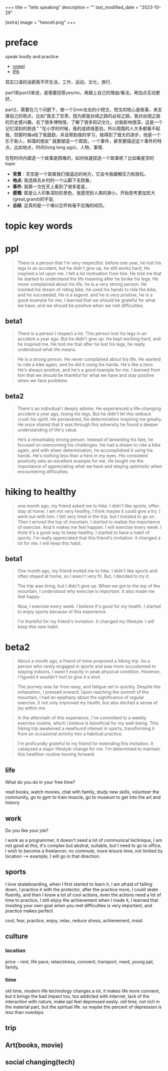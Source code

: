 +++
title = "Ielts speaking"
description = ""
last_modified_date = "2023-10-29"

[extra]
image = "hexcell.png"
+++

# preface

speak loudly and practice
- [vowel](https://www.youtube.com/watch?v=jaRcbpN_KlM&list=PLrqHrGoMJdTQ__1eH4a5EW43NQvDuRjnr&index=14)
- [IPA](https://www.youtube.com/watch?v=b_qcAuHhJIc&list=PL76E3034895AF6FF4)

其实口语的话题离不开生活，工作，运动，文化，旅行.

part1和part3来说，是需要回答yes/no，再跟上自己的理由/看法，再加点互动更好。

part2，需要在几个问题下，做一个2min左右的小短文，短文的核心是故事，来支撑自己的观点，比如"我去了甘肃，因为那是丝绸之路的必经之路，我对丝绸之路的历史感兴趣，去了很多博物馆，了解了很多知识文化，对我影响很深，这是一个记忆深刻的旅途." "在小学的时候，我的成绩很差劲，所以周围的人大多都看不起我，但那时候a给了我鼓励，并且帮助我的学习，我得到了很大的进步，他是一个乐于助人，和蔼的朋友" 就要塑造一个原因，一个事件，甚至要描述这个事件的特点，比如地点，时间(long long ago)，人物，事情.

在短时间内塑造一个故事是困难的，如何快速捏造一个故事呢？比如看星空的topic
- **背景**：天空是一个距离我们很遥远的地方，它会令我缓解压力和放松，
- **地点**: 我选择去乡村的一个山脚下去观看，
- **事件**: 我第一次在天上看到了很多星星，
- **感慨**: 那是让人印象深刻的景色，我感觉到人类的渺小，开始思考更加宏大(great,grand)的宇宙,
- **总结**: 这真的是一个难以忘怀和毫不后悔的经历。


# topic key words

# ppl

> There is a person that I'm very respectful. before one year, he lost his legs in an accident, but he didn't give up, he still works hard, He inspired a lot upon me. I felt a lot motivation from him. He told me that he started to understand the life meaning after he broke his legs. He never complained about his life, he is a very strong person. He insisted his dream of riding bike, he used his hands to ride the bike, and he succeeded. He is a legend. and he is very positive, he is a good example for me, I learned that we should be grateful for what we have, and we should be positive when we met difficulties. 

## beta1

> There is a person I respect a lot. This person lost his legs in an accident a year ago. But he didn't give up. He kept working hard, and he inspired me. He told me that after he lost his legs, he really understood what life means.

> He is a strong person. He never complained about his life. He wanted to ride a bike again, and he did it using his hands. He's like a hero. He's always positive, and he's a good example for me. I learned from him that we should be thankful for what we have and stay positive when we face problems

## beta2

> There's an individual I deeply admire. He experienced a life-changing accident a year ago, losing his legs. But he didn’t let this setback crush his spirit. He persevered, his determination inspiring me greatly. He once shared that it was through this adversity he found a deeper understanding of life's value.

> He’s a remarkably strong person. Instead of lamenting his fate, he focused on overcoming his challenges. He had a dream to ride a bike again, and with sheer determination, he accomplished it using his hands. He's nothing less than a hero in my eyes. His consistent positivity sets an excellent example for me. He taught me the importance of appreciating what we have and staying optimistic when encountering difficulties.

# hiking to healthy

> one month ago, my friend asked me to hike. I didn't like sports, offen stay at home, I am not very healthy, I think maybe it could give a try. I went out with him. I felt very tired in the trip. but I insisted to go on. Then I arrived the top of mountain. I started to realize the importance of exercise. And it makes me feel happier. I will exercise every week. I think it's a good way to keep healthy. I started to have a habit of sports. I'm really appreciated that this friend's invitation. it changed a lot for me. I will keep this habit.

## beta1 

> One month ago, my friend invited me to hike. I didn't like sports and often stayed at home, so I wasn't very fit. But, I decided to try it.

> The trip was tiring, but I didn't give up. When we got to the top of the mountain, I understood why exercise is important. It also made me feel happy.

> Now, I exercise every week. I believe it's good for my health. I started to enjoy sports because of this experience.

> I'm thankful for my friend's invitation. It changed my lifestyle. I will keep this new habit.

# beta2

> About a month ago, a friend of mine proposed a hiking trip. As a person who rarely engaged in sports and was more accustomed to staying indoors, I wasn't exactly in peak physical condition. However, I figured it wouldn't hurt to give it a shot.

> The journey was far from easy, and fatigue set in quickly. Despite the exhaustion, I pressed onward. Upon reaching the summit of the mountain, I had an epiphany about the significance of regular exercise. It not only improved my health, but also elicited a sense of joy within me.

> In the aftermath of this experience, I've committed to a weekly exercise routine, which I believe is beneficial for my well-being. This hiking trip awakened a newfound interest in sports, transforming it from an occasional activity into a habitual practice.

> I'm profoundly grateful to my friend for extending this invitation. It catalyzed a major lifestyle change for me. I'm determined to maintain this healthier routine moving forward.

## life

What do you do in your free time?

read books, watch movies, chat with family, study new skills, volunteer the community, go to gym to train muscle,
go to museum to get into the art and history

## work

Do you like your job?

I work as a programmer, it doesn't need a lot of communical technique, I am not good at this, it's complex but abstrat, suitable, but I need to go to office, I wish to become a freelancer, no commute, more leisure time, not limited by location --> example, I will go in that direction.

## sports

I love skateboarding, when I first started to learn it, I am afraid of falling down, I practice it with the protector, after the practice more, I could skate fluently, and then I know a lot of cool actions, even the actions need a lot of time to practice, I still enjoy the achievement when I made it, I learned that insisting your own goal when you met difficulties is very important, and practice makes perfect

cool, fear, practice, enjoy, relax, reduce stress, achievement, insist

## culture

### location

price - rent, life pace, relax/stress, convient, transport, need, young ppl, family,

### time

old time, modern life
technology changes a lot, it makes life more convient, but it brings the bad impact too, too addicted with internet, lack of the interaction with nature, make ppl feel depressed easily.
old time, not rich in the material part, but the spirtual life. so maybe the percent of depression is less than nowdays

## trip

## Art(books, movie)


## social changing(tech)
